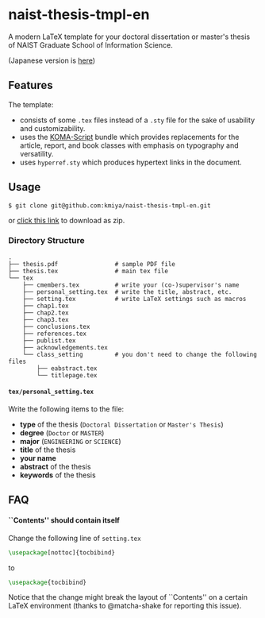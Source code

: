 naist-thesis-tmpl-en
===============================

A modern LaTeX template for your doctoral dissertation or master's thesis of NAIST Graduate School of Information Science.

(Japanese version is [here](https://github.com/kmiya/naist-thesis-tmpl))

## Features
The template:

- consists of some `.tex` files instead of a `.sty` file for the sake of usability and customizability.
- uses the [KOMA-Script](http://texcatalogue.ctan.org/entries/koma-script.html) bundle which provides replacements for the article, report, and book classes with emphasis on typography and versatility.
- uses `hyperref.sty` which produces hypertext links in the document.

## Usage

    $ git clone git@github.com:kmiya/naist-thesis-tmpl-en.git

or [click this link](https://github.com/kmiya/naist-thesis-tmpl-en/archive/master.zip) to download as zip.

### Directory Structure

```
.
├── thesis.pdf                # sample PDF file
├── thesis.tex                # main tex file
└── tex
    ├── cmembers.tex          # write your (co-)supervisor's name
    ├── personal_setting.tex  # write the title, abstract, etc.
    ├── setting.tex           # write LaTeX settings such as macros
    ├── chap1.tex
    ├── chap2.tex
    ├── chap3.tex
    ├── conclusions.tex
    ├── references.tex
    ├── publist.tex
    ├── acknowledgements.tex
    └── class_setting         # you don't need to change the following files
        ├── eabstract.tex
        └── titlepage.tex
```

#### `tex/personal_setting.tex`
Write the following items to the file:

- **type** of the thesis (`Doctoral Dissertation` or `Master's Thesis`)
- **degree** (`Doctor` or `MASTER`)
- **major** (`ENGINEERING` or `SCIENCE`)
- **title** of the thesis
- **your name**
- **abstract** of the thesis
- **keywords** of the thesis

## FAQ

#### ``Contents'' should contain itself
Change the following line of `setting.tex`

```tex
\usepackage[nottoc]{tocbibind}
```

to

```tex
\usepackage{tocbibind}
```

Notice that the change might break the layout of ``Contents'' on a certain LaTeX environment
(thanks to @matcha-shake for reporting this issue).
